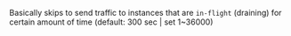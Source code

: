
Basically skips to send traffic to instances that are `in-flight` (draining) for certain amount of time (default: 300 sec | set 1~36000)